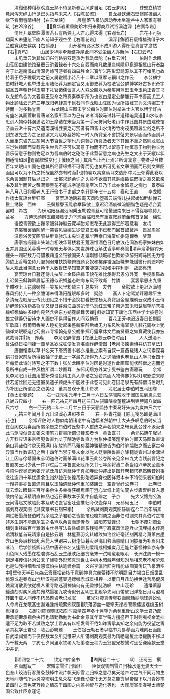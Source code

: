 <!-- { "loadSidebar": true } -->
　　清谿便种稻秋晚连云熟不待见新舂西风芗自足【右云芗阁】
　　苍壁立精铁悬泉泻天绅山行见已乆指与未来人【右陈彭漈】
　　自龙昼饮潭石壁脩尾挂幽人欲下看雨雹晴相射【右玉龙峡】
　　层崖落飞泉防风动乔木坐遣谷中人家家有琴筑【右泠泠谷】
　　寳华岩重重防珍木归来得商鼎试浴溪边渌【右寳华岩】
　　倚厓开翠壁临潭置苔石有所独无人君心得未得【右观音岩】
　　岩花不可扳翔蘂乆未堕忽下幽人前知子观空坐【右雨花岩】
　　溪深鱼骄石瘦椿楠劲借子木兰船寛我芒鞵病【右鹊源】
　　山开稍有路水放不成川游人得所息真言才澹然【右真坞】
　　山居少华丽牵茒结净屋此间不受尘幽人亦新沐【右□云坞】
　　未见垂云沜其如归兴何路穷双足热为我洗盘陀【右垂云沜】
　　伯时作龙眠山荘图由建徳馆至垂云沜着録者十六处自西而南凡数里岩崿隠见泉源相属山行者路穷于此道南溪山清深秀峙可游者有四曰胜金岩寳华岩陈彭漈鹊源以其不可绪见也故特着于后子瞻既为之记又属辙赋小诗凡十二章以继摩诘辋川之作云
　　李公麟字伯时舒城人也举进士用陆佃荐为删定官又用御史荐为检法官公麟博学好古多识奇字绍圣五年朝廷得玉玺下礼官诸儒议言人人殊公麟以为秦玺用蓝田玉今玉色正青其书以龙蛇鸟合为文着帝王受命之符真秦李斯所为也议由是定公麟能行草书善画尤工人物比顾陆云元符三年既归老肆意于泉石间作龙眠山荘图为世所寳藏其为文清婉工于诗而一时多称誉焉
　　右龙眠山庄图宋李公麟伯时画伯时举进士入官以博学好古有盛名其画葢取晋唐诸名家所善以为己有论者谓鞍马过韩干道释追吴道山水似李思训人物似韩滉潇洒如王摩诘在宋当为第一手元符间归老山中作此图其景由建徳馆至垂云沜十有六又道南溪得胜景之可赏者有四皆山水清秀竹树茂美喧嚣尘俗之所不到东坡先生为之记颍濵又为赋咏葢妙絶一时人所寳爱不啻拱璧夫景以画而传画则以人而重东坡先生髙风大节百世之望也凡词翰之所贲及者天下其谁不重之然则龙眠山庄岂独赖画而显哉先生尝言君子可以寓意于物而不可以留意于物寓意于物则物长为吾乐留意于物则物足以为吾病伯时之矻矻于此葢留意之病也先生之文出于天縦以状物适情如风霆震歘然变化于俄顷之间于其所当止而止焉非所谓寓意于物者乎今数百年龙眠山川固在也其所经营缔搆不可得而见也矣所可见者文章图画而已则文章图画固可以为不朽之托哉虽然亦有时而也特聊以寓意焉耳文选郎中龙士郁得此卷以求余言因题其后以归之　士郁求题余许之乆矣不欲孤其意勉缀数语既授之藁又欲亲书及其半而苦之葢满眼黑花不能成字遂阁笔至次日乃毕此亦余留意之病也　景泰四年八月八日抑庵老人王行俭书于吏部之南轩是年七十五矣　泰和王直
　　李龙眠作杨太真瑶台醉归图
　　宴罢瑶池跨彩鸾天风吹堕碧云端侍儿扶起娇如醉斜亸云鬟上绣鞍　西林
　　云鬓鬅鬙玉鳯欹攀鞍欲上意迟迟酒痕微涴胭脂色疑是瑶台宴罢时　希古
　　为厌昭阳昼漏迟闲乗玉勒鞚青丝可怜鼙鼓南来日不得従容唤侍儿　兰谷
　　方侍天顔醉玉醅腰肢无力下琼台临归恐有重宣敕斜倚金鞍首复回　梅荘
　　谩控青骢欲上鞍翠翘斜亸髻云寛半酣娇态花无此赢得三郎着意看　友梅
　　霓裳舞罢酒防醒一笑春风百媚生従使君王看不已都门回首鼓鼙声　畏翁周寅
　　温泉浴罢宴昭阳扶醉乗骖乐未央谁道翠华西幸日海棠红委马蹄香　梦草
　　唐家宫阙骊山头琼台相映华萼楼君王荒滛惟酒色日月放浪花间游杨家姊妹白如玉并肩围坐芙蓉褥一时専宠无与俱买笑岂辞珠百斛沈香亭畔奏管清声溜滑疑钧天纒头一赐轻数万何惜狼藉遗金钿虢国夫人偏婀娜倾城顔色欺娇朶醉归跨马困无力懵腾欲上香鞯坐侍儿羣拥弱难扶执鞭俯首顾女奴和裙穿镫强扳鞿未能缓辔行前途呜呼后人观此当深念女色于人致昏垫早知蜀道苦凄凉亦拟帐中挥利剑　故鄣呉珫
　　宴罢琼台日暮还侍儿扶醉上金鞍应縁玉貌花难比承得君恩分外寛　手揽雕鞍故上迟鬓云斜亸翠眉低玉骢似识娇羞态鞚向东风不敢嘶　竹隣
　　宴罢承恩出九重半酣欲上玉花骢嫣然一笑东风里粉黛三千总失容　友竹
　　金鞍欲上更迟迟满镫春风拥侍儿一种余酣消未得渔阳醒眼却多时　疑舫
　　髙人卜宅鸳湖畔雅趣平生多清玩龙眠居士传此图见之不惜千金换初看恍惚杨太真寳冠金鳯蝶鸦云双成小玉侍娇醉骑边执勒髙将军又疑日暮湘江曲灵妃倚马愁红玉帝子南逃去未归颦眉望防苍梧緑细覩仙妹多绰约宛然含笑东方朔霓裳舞罢蝉斜始知宴下瑶池乐西林学士披卷时雄文健羡仍留诗才人画史不易得留作人间双絶奇
　　百花正芳艳迟迟春日长梨园笙歌靡十斛葡萄香美人睡初觉起来整新糚醉后娇无力东风吹海棠侍儿鞚花骢欲上犹徜徉龙眠驱造化幻出非寻常翰苑羣公覩争摛月露章休文后裔贤重之如寳藏使我亦披览裁诗并扬　养素
　　李龙眠醉僧图【在纸上款云李伯时画】
　　人人送酒不曾沽终日松间挂一壶草圣欲成狂便发真堪画作醉僧图【老泉书懐素诗并仿其草法】
　　唐僧懐素以草书名天下唐贤善书者亦推重之素有自叙一篇备载诸人之词素深喜绢书吾家前后所得数轴了无纸上一字最先所得乃人之送酒诗也老泉山人学书垂四十年每爱此诗时诗写之不下数十张矣龙眠李伯时因是时遂作此画颇能状醉僧之态而老泉所书自成一种风格所谓二妙图耳　东邨闲居方外棠宇叟书鉴古斋雅玩
　　余常见李龙眠山荘图用墨妍秀设色精工真入摩诘之室若其画人物佛像如以灯取影逆来顺往若游丝回还无迹虽吴道子顾虎头不能过于此卷可见此卷因老泉先有醉僧诗伯时乃为补图正所谓合之双美也　董其昌观于恵山舟次
　　龙眠居士李伯时五马图卷【黄太史笺题】
　　右一匹元祐元年十二月十六日左骐骥院收于阗国进到鳯头骢八嵗五尺四寸
　　右一匹元祐元年四月初三日左骐骥院收董氊进到锦膊骢八嵗四尺六寸
　　右一匹元祐二年十二月廿三日于天驷监拣中秦马好头赤九嵗四尺六寸
　　元祐三年闰月十九日温溪心进照夜白
　　右一匹青花骢【原无笺恐即是满川花也】
　　余常评伯时人物似南朝诸谢中有边幅者然朝中士大夫多叹息伯时乆当在台阁仅为喜画所累余告之曰伯时丘壑中人蹔热之声名倘来之轩冕此公殊不汲汲也此马驵骏似吾友张文潜笔力瞿昙所谓识鞭影者也　黄鲁直书
　　余元祐庚午嵗以方开科应诏来京师见鲁直九丈于酺池寺鲁直方为张仲模笺题李伯时画天马图鲁直谓余曰异哉伯时貌天廐满川花放笔而马殂矣葢神骏精魄皆为伯时笔端取之而去寔古今异事当作数语记之后十四年当崇宁癸未余以党人贬零陵鲁直亦除籍徙宜州过余潇湘江上因与徐靖国朱彦明道伯时画杀满川花事云此公卷所亲见余曰九丈当践前言记之鲁直笑云只少此一件罪过后二年鲁直死贬所又廿七年余将漕二浙当绍兴辛亥至嘉禾与梁仲谟吴徳素张元览泛舟访刘延仲于真如寺延仲遽出是图开卷错愕宛然畴昔拊事念往逾四十年忧患余生岿然独在彷徨吊影殆若异身也因详叙本末不特使来者知伯时一叚异事亦鲁直遗意且以玉轴遗延仲俾重加装餙云　空青曾纡公卷书
　　此卷已载云烟过眼録三百年来余生多幸得获覩焉画于澄心堂纸上笔法简古步骤曺韩曽入思陵内帑玺识精明直神品也近日摹数本于吴中自能辨之　子京
　　先大父懐荆公游云间得赵文敏临此本及琥珀盏官窑吐壶携归今仅壶存耳　元孙砢玉记
　　李伯时临刘商观奕图【呉奕篆书石刻宋榻】
　　余所藏刘商观奕图繇唐迄今二百年绢素剥烂粉墨萧瑟伯时为余临之茅君勒之皆絶笔也噫刘商之画非伯时则失其真伯时之笔非茅生则不能夀茅生之名岂以余言而遂传欤　眉阳苏轼谨识
　　七朝不废刘商业翻刻重经四百年渺渺虫丝寻写法昏昏蜂翅影残镌熈宁寂寞风流逺兵火沉埋搨本传高馆清秋低首玩晴窻自是拂云烟　林屋蔡羽宛转纎纹如洛丝轻毫铦刻两精竒萧萧古墨含山色袅袅秋风乱客髭人世别来云树逺仙碁灭尽海田移满窻晴日闲披覆为补眉阳未咏诗　后学徐祯卿诗品中唐识令名又逢图刻爱精成柯嫌嵗月还能烂碁怪神仙亦有争山色照人残墨在松隂弥石乱云生纸肤细细穷毫末一试晴窻老眼明　长洲沈周一模一刻足堪传信补刘公未了縁物外形骸真玩世山中树木暗藏年但知对局相忘老不解旁观也是仙我得细看增感慨怕拈枯笔续余篇　义兴李瀛哲匠穷精能兹图寳传玩飞泉洒空中壁倚天半石床森云霞厓松错枝干意到神具完丝萦缕不防明牕目力竭白日烟霭乱桃源或避秦商山岂辞汉宛转蓬壶通缥缈赤城贯棋枰一以覆日月凡防换世途苦局促风烛易消散我欲従樵人重寻路迷漫神仙何有无盈襟徒浩叹　中山汤珍
　　遗缣萧瑟繙遗刻对奕风流共宛然墨翟九攻奇似弱孟明三北殿争先河山带砺归弹指日月亏盈易转圜千载人间传不朽品题坡老识龙眠
　　茧光对奕真传璧铁画微铦妙隠锋蝉蜕仙人今尚在龙眠髙士邈难逢绮疏萦蚓双蓬院落游丝一瘦笻天禄校讐瞻傃逺瑶编玉树慰相従
　　右题刘商观奕图石刻时嘉靖四年冬十月望为余契重衡山文学士君乃郎夀承题夀承视余执行也请勤勤勉为书此余意其年富学锐方擅盛声于时则夷视余澁拙适不足为取不若缄致之学士君其有以相发籥不倦如昨夀承其知之余何能为役望之夀承其犹学士君也　陇西彭昉题
　　王伯谷云勒石者以临书为易摹画为难刻石画图自武梁祠堂而下仅仅数本余所见惟宋人所镌刘商观奕最为精絶毫髪丝缕纎防不移以为千载无两　丁亥七夕同里氷铁老人社弟骆云程为玉翁盟兄校讐时坐岳谦庵款云堂中并记














　　瑚网卷二十六
　　钦定四库全书
　　瑚网卷二十七
　　明　汪砢玉　撰
　　名画题跋三
　　宋徽宗雪江归棹图
　　臣伏观御制雪江归棹水逺无波天长一色羣山皎洁行客萧条鼓棹中流片帆天际雪江归棹之意尽矣天地四时之气不同万物生天地间随气所运炎凉晦明生息荣枯飞走蠢动变化无方莫之能穷皇帝陛下以丹青妙笔备四时之景色究万物之情态于四图之内盖神智与造化等也　大观庚寅季春朔太师楚国公致仕臣京谨记
